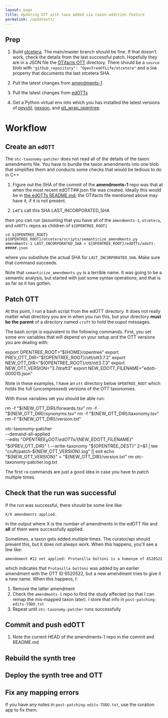```yaml
---
layout: page
title: Updating OTT with taxa added via taxon-addition feature
permalink: /updateott/
---
```



## Prep

  1. Build <a href="https://github.com/OpenTreeOfLife/otcetera">otcetera</a>. The main/master branch should
   be fine. If that doesn't work, check the details from the last successful patch. Hopefully they are in
   a JSON file the <a href="https://github.com/mtholder/OTifacts/tree/master/ott">OTifacts OTT</a> directory. There should be a `source` blob with `"github_repository": "OpenTreeOfLife/otcetera"` and a `SHA` property that documents the last otcetera SHA.

  2. Pull the latest changes from <a href="https://github.com/OpenTreeOfLife/amendments-1/">amendments-1</a>

  3. Pull the latest changes from <a href="https://github.com/OpenTreeOfLife/edOTTs/">edOTTs</a>

  4. Get a Python virtual env into which you has installed the latest versions of <a href="https://github.com/OpenTreeOfLife/peyutil/">peyutil</a>, <a href="https://github.com/OpenTreeOfLife/nexson/">nexson</a>, and <a href="https://github.com/OpenTreeOfLife/git_wrap_opentree/">git_wrap_opentree</a>.

# Workflow

## Create an `edOTT` 
The `otc-taxonomy-patcher` does not read all of the details of the taxon amendments file. You have to bundle the taxon amendments into one blob that simplifies them and conducts some checks that would be tedious to do in C++

   1. Figure out the SHA of the commit of the **amendments-1** repo was that at when the most recent edOTT##.json file was created. Ideally this would be in <a href="https://github.com/OpenTreeOfLife/edOTTs/blob/main/README.md">the edOTTs README.md</a>; the OTifacts file mentioned above may have it, if it is not present.

   2. Let's call this SHA LAST_INCORPORATED_SHA

then you can run (assuming that you have all of the `amendments-1`, `otcetera`, and `edOTTs` repos as children of `${OPENTREE_ROOT}`

    cd ${OPENTREE_ROOT}
    ${OPENTREE_ROOT}/otcetera/scripts/semanticize_amendments.py amendments-1 LAST_INCORPORATED_SHA > ${OPENTREE_ROOT}/edOTTs/edott-#####.json 

where you substitute the actual SHA for `LAST_INCORPORATED_SHA`. Make sure that command succeeds.

Note that `semanticize_amendments.py` is a terrible name. It was going to be a semantic analysis, but started with just some syntax operations; and that is as far as it has gotten.

## Patch OTT
At this point, I run a bash script from the edOTT directory. It does not really matter
what directory you are in when you run this, but your directory **must be the parent** of a directory named `cruft` to hold the ouput messages.

The bash script is equivalent to the following commands.
First, you set some env variables that will depend on your setup and the OTT versions you are dealing with:


  export OPENTREE_ROOT="${HOME}/opentree"
  export PREV_OTT_DIR="${OPENTREE_ROOT}/ott/ott3.7.2"
  export NEW_OTT_DIR="${OPENTREE_ROOT}/ott/ott3.7.3"
  export NEW_OTT_VERSION="3.7draft3"
  export NEW_EDOTT_FILENAME="edott-000015.json"

Note in these examples, I have an `ott` directory below `OPENTREE_ROOT` which holds the full (uncompressed) versions of the OTT taxonomies.

With those variables set you should be able run:


  rm -f "${NEW_OTT_DIR}/forwards.tsv"
  rm -f "${NEW_OTT_DIR}/synonyms.tsv"
  rm -f "${NEW_OTT_DIR}/taxonomy.tsv"
  rm -f "${NEW_OTT_DIR}/version.txt"

  otc-taxonomy-patcher   \
    --demand-all-applied \
    --edits "${OPENTREE_ROOT}/edOTTs/${NEW_EDOTT_FILENAME}" \
    "${PREV_OTT_DIR}" \
    --write-taxonomy "${OPENTREE_DEST}" 2>&1 | tee "cruft/patch-${NEW_OTT_VERSION}.log" || exit
  echo "${NEW_OTT_VERSION}" > "${NEW_OTT_DIR}/version.txt"
  rm otc-taxonomy-patcher.log.txt

The first `rm` commands are just a good idea in case you have to patch multiple times.

## Check that the run was successful

If the run was successful, there should be some line like:

    X/X amendments applied.

in the output where X is the number of amendments in the edOTT file and **all** of them were successfully applied.

Sometimes, a taxon gets added multiple times. The curator/api should prevent this, but it does not always work. When this happens, you'll see a line like:

    amendement #12 not applied: Protanilla boltoni is a homonym of 6520522

which indicates that `Protanilla boltoni` was added by an earlier amendment with the OTT ID 6520522, but a new amendment tries to give it a new name.  When this happens, I:

  1. Remove the latter amendment
  2. Check the `amendments-1` repo to find the study affected (so that I can remap the mis-mapped taxon later). I store that info in `post-patching-edits-TODO.txt`
  3. Repeat until `otc-taxonomy-patcher` runs successfully

## Commit and push edOTT
  1. Note the current HEAD of the amendments-1 repo in the commit and README.md

## Rebuild the synth tree

## Deploy the synth tree and OTT

## Fix any mapping errors
If you have any notes in `post-patching-edits-TODO.txt`, use the curation app to fix them.

